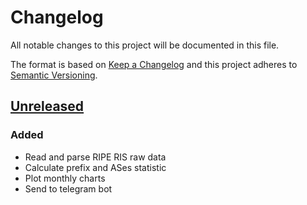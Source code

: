 # Changelog
All notable changes to this project will be documented in this file.

The format is based on [Keep a Changelog](http://keepachangelog.com/en/1.0.0/)
and this project adheres to [Semantic Versioning](http://semver.org/spec/v2.0.0.html).

## [Unreleased]
### Added
 - Read and parse RIPE RIS raw data
 - Calculate prefix and ASes statistic
 - Plot monthly charts 
 - Send to telegram bot


[Unreleased]: https://github.com/urlandi/FullViewBot/
